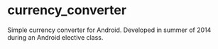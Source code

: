 currency_converter
==================

Simple currency converter for Android. Developed in summer of 2014 during an Android elective class.
